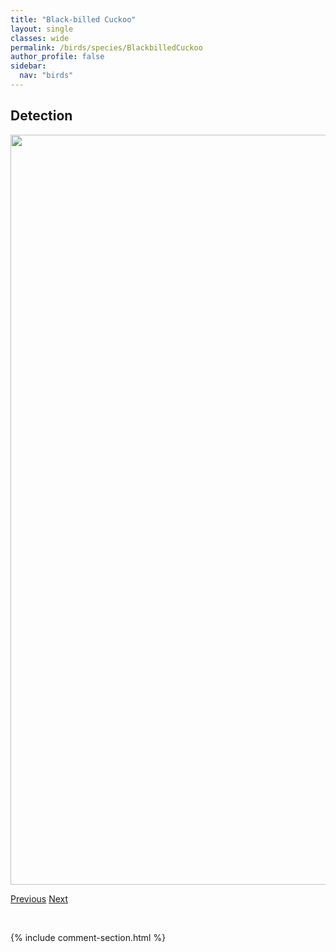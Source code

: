 ```yaml
---
title: "Black-billed Cuckoo"
layout: single
classes: wide
permalink: /birds/species/BlackbilledCuckoo
author_profile: false
sidebar:
  nav: "birds"
---
```


<h2>Detection</h2>

<a href="https://drive.google.com/uc?export=view&id=1MpGBbcnp7AvkYBEMc8f8JbRLolEvP-JR">
<img src="https://drive.google.com/uc?export=view&id=1MpGBbcnp7AvkYBEMc8f8JbRLolEvP-JR" height = "1200" width = "800">
</a>

<a href="/birds/species/BlackAndWhiteWarbler/" class="pagination--pager" title="Black-and-white Warbler">Previous</a> <a href="/birds/species/BlackbilledMagpie/" class="pagination--pager" title="Black-billed Magpie">Next</a>

<p>&nbsp;</p>

{% include comment-section.html %}
